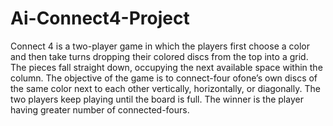 # Ai-Connect4-Project
Connect 4 is a two-player game in which the players first choose a color and then take turns dropping their colored discs from the top into a grid. The pieces fall straight down, occupying the next available space within the column. The objective of the game is to connect-four ofone’s own discs of the same color next to each other vertically, horizontally, or diagonally. The two players keep playing until the board is full. The winner is the player having greater number of connected-fours.
